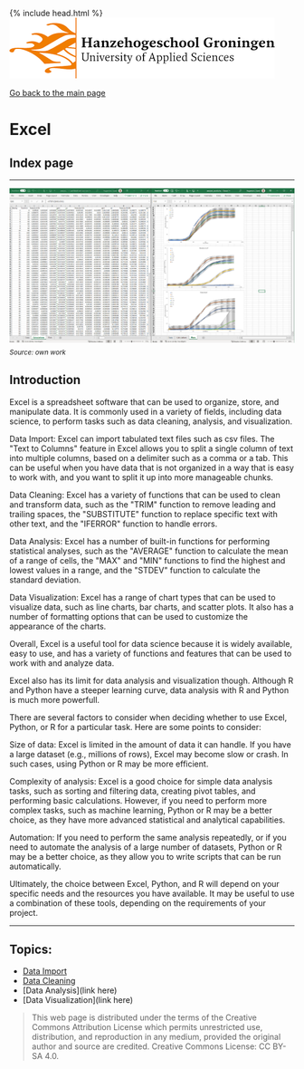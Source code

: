 {% include head.html %}
![Hanze](../hanze/hanze.png)

[Go back to the main page](../index.md)


# Excel

## Index page

---

![Pic](./impression/excel.png)
*<sub>Source: own work</sub>*

## Introduction

Excel is a spreadsheet software that can be used to organize, store, and manipulate data. It is commonly used in a variety of fields, including data science, to perform tasks such as data cleaning, analysis, and visualization.

Data Import: Excel can import tabulated text files such as csv files. The "Text to Columns" feature in Excel allows you to split a single column of text into multiple columns, based on a delimiter such as a comma or a tab. This can be useful when you have data that is not organized in a way that is easy to work with, and you want to split it up into more manageable chunks.

Data Cleaning: Excel has a variety of functions that can be used to clean and transform data, such as the "TRIM" function to remove leading and trailing spaces, the "SUBSTITUTE" function to replace specific text with other text, and the "IFERROR" function to handle errors.

Data Analysis: Excel has a number of built-in functions for performing statistical analyses, such as the "AVERAGE" function to calculate the mean of a range of cells, the "MAX" and "MIN" functions to find the highest and lowest values in a range, and the "STDEV" function to calculate the standard deviation.

Data Visualization: Excel has a range of chart types that can be used to visualize data, such as line charts, bar charts, and scatter plots. It also has a number of formatting options that can be used to customize the appearance of the charts.

Overall, Excel is a useful tool for data science because it is widely available, easy to use, and has a variety of functions and features that can be used to work with and analyze data.

Excel also has its limit for data analysis and visualization though. Although R and Python have a steeper learning curve, data analysis with R and Python is much more powerfull.

There are several factors to consider when deciding whether to use Excel, Python, or R for a particular task. Here are some points to consider:

Size of data: Excel is limited in the amount of data it can handle. If you have a large dataset (e.g., millions of rows), Excel may become slow or crash. In such cases, using Python or R may be more efficient.

Complexity of analysis: Excel is a good choice for simple data analysis tasks, such as sorting and filtering data, creating pivot tables, and performing basic calculations. However, if you need to perform more complex tasks, such as machine learning, Python or R may be a better choice, as they have more advanced statistical and analytical capabilities.

Automation: If you need to perform the same analysis repeatedly, or if you need to automate the analysis of a large number of datasets, Python or R may be a better choice, as they allow you to write scripts that can be run automatically.

Ultimately, the choice between Excel, Python, and R will depend on your specific needs and the resources you have available. It may be useful to use a combination of these tools, depending on the requirements of your project.

---


## Topics:


- [Data Import](./excel_02_data_import.md)
- [Data Cleaning](./excel_05_data_cleaning.md)
- [Data Analysis](link here)
- [Data Visualization](link here)

>This web page is distributed under the terms of the Creative Commons Attribution License which permits unrestricted use, distribution, and reproduction in any medium, provided the original author and source are credited.
>Creative Commons License: CC BY-SA 4.0.

